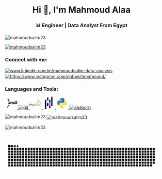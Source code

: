 <h1 align="center">Hi 👋, I'm Mahmoud Alaa</h1>
<h3 align="center">📊 Engineer | Data Analyst From Egypt</h3>

<p align="left"> <img src="https://komarev.com/ghpvc/?username=mahmoudsalim23&label=Profile%20views&color=0e75b6&style=flat" alt="mahmoudsalim23" /> </p>

<p align="left"> <a href="https://github.com/ryo-ma/github-profile-trophy"><img src="https://github-profile-trophy.vercel.app/?username=mahmoudsalim23" alt="mahmoudsalim23" /></a> </p>

<h3 align="left">Connect with me:</h3>
<p align="left">
<a href="https://linkedin.com/in/www.linkedin.com/in/mahmoudsalim-data-analysis" target="blank"><img align="center" src="https://raw.githubusercontent.com/rahuldkjain/github-profile-readme-generator/master/src/images/icons/Social/linked-in-alt.svg" alt="www.linkedin.com/in/mahmoudsalim-data-analysis" height="30" width="40" /></a>
<a href="https://instagram.com/https://www.instagram.com/datawithmahmoud/" target="blank"><img align="center" src="https://raw.githubusercontent.com/rahuldkjain/github-profile-readme-generator/master/src/images/icons/Social/instagram.svg" alt="https://www.instagram.com/datawithmahmoud/" height="30" width="40" /></a>
</p>

<h3 align="left">Languages and Tools:</h3>
<p align="left"> <a href="https://canvasjs.com" target="_blank" rel="noreferrer"> <img src="https://raw.githubusercontent.com/Hardik0307/Hardik0307/master/assets/canvasjs-charts.svg" alt="canvasjs" width="40" height="40"/> </a> <a href="https://git-scm.com/" target="_blank" rel="noreferrer"> <img src="https://www.vectorlogo.zone/logos/git-scm/git-scm-icon.svg" alt="git" width="40" height="40"/> </a> <a href="https://www.mysql.com/" target="_blank" rel="noreferrer"> <img src="https://raw.githubusercontent.com/devicons/devicon/master/icons/mysql/mysql-original-wordmark.svg" alt="mysql" width="40" height="40"/> </a> <a href="https://pandas.pydata.org/" target="_blank" rel="noreferrer"> <img src="https://raw.githubusercontent.com/devicons/devicon/2ae2a900d2f041da66e950e4d48052658d850630/icons/pandas/pandas-original.svg" alt="pandas" width="40" height="40"/> </a> <a href="https://www.python.org" target="_blank" rel="noreferrer"> <img src="https://raw.githubusercontent.com/devicons/devicon/master/icons/python/python-original.svg" alt="python" width="40" height="40"/> </a> <a href="https://seaborn.pydata.org/" target="_blank" rel="noreferrer"> <img src="https://seaborn.pydata.org/_images/logo-mark-lightbg.svg" alt="seaborn" width="40" height="40"/> </a> </p>

<p><img align="left" src="https://github-readme-stats.vercel.app/api/top-langs?username=mahmoudsalim23&show_icons=true&locale=en&layout=compact" alt="mahmoudsalim23" /></p>

<p>&nbsp;<img align="center" src="https://github-readme-stats.vercel.app/api?username=mahmoudsalim23&show_icons=true&locale=en" alt="mahmoudsalim23" /></p>

<p><img align="center" src="https://github-readme-streak-stats.herokuapp.com/?user=mahmoudsalim23&" alt="mahmoudsalim23" /></p>

###
<br clear="both">

<img src="https://raw.githubusercontent.com/platane/snk/output/github-contribution-grid-snake-dark.svg" />

###
